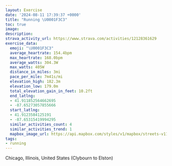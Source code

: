```yaml
---
layout: Exercise
date: '2024-08-11 17:39:37 +0000'
title: "Running \U0001F3C3"
toc: true
image:
description:
strava_activity_url: https://www.strava.com/activities/12128361629
exercise_data:
  emoji: "\U0001F3C3"
  average_heartrate: 154.4bpm
  max_heartrate: 168.0bpm
  average_watts: 304.3W
  max_watts: 405W
  distance_in_miles: 3mi
  pace_per_mile: 7m41s/mi
  elevation_high: 182.3m
  elevation_low: 179.0m
  total_elevation_gain_in_feet: 10.2ft
  end_latlng:
  - 41.911852564662695
  - -87.65273057855666
  start_latlng:
  - 41.9123584125191
  - -87.65315419994295
  similar_activities_count: 4
  similar_activities_trend: 1
  mapbox_image_url: https://api.mapbox.com/styles/v1/mapbox/streets-v11/static/path-5+787af2-1.0(kiy~Fbe_vOsBzB%7D%40%7C%40cBpBgBjBi%40l%40oAlBkAlBS%60%40Ob%40APHlF%40rFBh%40BjD%3FrAEz%40FhA%3Fb%40%60%40%7CCNp%40p%40vEH%5EHFLG~I_GjGiEX%5BXObEkCd%40U%60A%7D%40zA%7D%40hAy%40xBkAvB_A~AaAdAc%40%60Ao%40~CyA%60%40W%5Ca%40HCf%40%3Ff%40EV%3FhBUdAExBYx%40O%5EKh%40Wd%40_%40dBsBSBIVTS%5Eq%40BO%40%5BAaE%3FuACwC%40i%40G%7BG%3F%7BAK%7BQA%7BLAo%40CMI%40i%40ZuAbA_BtAg%40n%40_%40%5CgBnAiA%60A%7DAfAg%40h%40wAfA%7B%40l%40Y%5Em%40%5C%5BTe%40TkEhD_%40%5Em%40%60%40E%40EEOUGEk%40D%7B%40EK%3F),pin-s-s+e5b22e(-87.65538,41.91398),pin-s-f+89ae00(-87.65300000000002,41.91039000000004)/auto/800x800?access_token=pk.eyJ1Ijoiam9zaGJlY2ttYW4iLCJhIjoiY205eWR2aDd1MWZ6djJrbXc4a3M0bWZleiJ9.XiG9OWkNcZk2QzjJbxLB4A
tags:
- running
---
```




Chicago, Illinois, United States (Clybourn to Elston)
